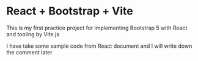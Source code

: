 # React + Bootstrap + Vite

This is my first practice project for implementing Bootstrap 5 with React  
and tooling by Vite.js

I have take some sample code from React document and I will write down the comment later